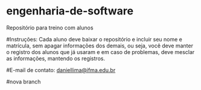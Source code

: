 # engenharia-de-software
Repositório para treino com alunos

#Instruções:
Cada aluno deve baixar o repositório e incluir seu nome e matrícula, sem apagar informações dos demais, ou seja, você deve manter o registro dos alunos que já usaram e em caso de problemas, deve mesclar as informações, mantendo os registros.

#E-mail de contato: daniellima@ifma.edu.br

#nova branch
